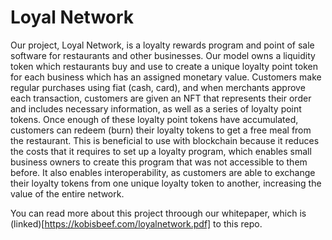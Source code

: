 # Loyal Network

Our project, Loyal Network, is a loyalty rewards program and point of sale software for restaurants and other businesses. Our model owns a liquidity token which restaurants buy and use to create a unique loyalty point token for each business which has an assigned monetary value. Customers make regular purchases using fiat (cash, card), and when merchants approve each transaction, customers are given an NFT that represents their order and includes necessary information, as well as a series of loyalty point tokens. Once enough of these loyalty point tokens have accumulated, customers can redeem (burn) their loyalty tokens to get a free meal from the restaurant. This is beneficial to use with blockchain because it reduces the costs that it requires to set up a loyalty program, which enables small business owners to create this program that was not accessible to them before. It also enables interoperability, as customers are able to exchange their loyalty tokens from one unique loyalty token to another, increasing the value of the entire network.

You can read more about this project throough our whitepaper, which is (linked)[https://kobisbeef.com/loyalnetwork.pdf] to this repo.
